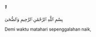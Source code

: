 ##### 1

<span class="ayah">بِسْمِ ٱللَّهِ ٱلرَّحْمَٰنِ ٱلرَّحِيمِ وَٱلضُّحَىٰ</span>

<span class="ayah_translation">Demi waktu matahari sepenggalahan naik,</span>
